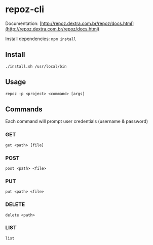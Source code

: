 # repoz-cli

Documentation: [http://repoz.dextra.com.br/repoz/docs.html](http://repoz.dextra.com.br/repoz/docs.html)  

Install dependencies: `npm install`

## Install

`./install.sh /usr/local/bin`

## Usage

`repoz -p <project> <command> [args]`

## Commands

Each command will prompt user credentials (username & password)

### GET

`get <path> [file]`

### POST

`post <path> <file>`

### PUT

`put <path> <file>`

### DELETE

`delete <path>`

### LIST

`list`